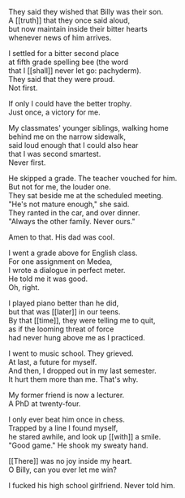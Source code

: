 They said they wished that Billy was their son.  
A [[truth]] that they once said aloud,  
but now maintain inside their bitter hearts  
whenever news of him arrives.  
  
I settled for a bitter second place  
at fifth grade spelling bee (the word  
that I [[shall]] never let go: pachyderm).  
They said that they were proud.  
Not first.  
  
If only I could have the better trophy.  
Just once, a victory for me.  
  
My classmates' younger siblings, walking home  
behind me on the narrow sidewalk,  
said loud enough that I could also hear  
that I was second smartest.  
Never first.  
  
He skipped a grade. The teacher vouched for him.  
But not for me, the louder one.  
They sat beside me at the scheduled meeting.  
"He's not mature enough," she said.  
They ranted in the car, and over dinner.  
"Always the other family. Never ours."  
  
Amen to that. His dad was cool.  
  
I went a grade above for English class.  
For one assignment on Medea,  
I wrote a dialogue in perfect meter.  
He told me it was good.  
Oh, right.  
  
I played piano better than he did,  
but that was [[later]] in our teens.  
By that [[time]], they were telling me to quit,  
as if the looming threat of force  
had never hung above me as I practiced.  
  
I went to music school. They grieved.  
At last, a future for myself.  
And then, I dropped out in my last semester.  
It hurt them more than me. That's why.  
  
My former friend is now a lecturer.  
A PhD at twenty-four.  
  
I only ever beat him once in chess.  
Trapped by a line I found myself,  
he stared awhile, and look up [[with]] a smile.  
"Good game." He shook my sweaty hand.  
  
[[There]] was no joy inside my heart.  
O Billy, can you ever let me win?  
  
I fucked his high school girlfriend. Never told him.